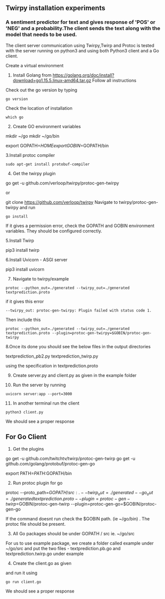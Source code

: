 ## Twirpy installation experiments

### A sentiment predictor for text and gives response of 'POS' or 'NEG' and a probability.The client sends the text along with the model that needs to be used.

The client server communication using Twirpy,Twirp and Protoc is tested with the server running on python3 and using both Python3 client and a Go client.


Create a virtual environment

1. Install Golang from https://golang.org/doc/install?download=go1.15.5.linux-amd64.tar.gz
Follow all instructions

Check out the go version by typing
```
go version
```

Check the location of installation
```
which go
```

2. Create GO environment variables

mkdir ~/go
mkdir ~/go/bin

export GOPATH=$HOME
export GOBIN=$GOPATH/bin



3.Install protoc compiler

```
sudo apt-get install protobuf-compiler
```

4. Get the twirpy plugin

go get -u github.com/verloop/twirpy/protoc-gen-twirpy

or 

git clone https://github.com/verloop/twirpy
Navigate to twirpy/protoc-gen-twirpy and run 

```
go install 
```

If it gives a permission error, check the GOPATH and GOBIN environment variables. They should be configured correctly.

5.Install Twirp

pip3 install twirp

6.Install Uvicorn - ASGI server 

pip3 install uvicorn


7. Navigate to twirpy/example

```
protoc --python_out=./generated --twirpy_out=./generated textprediction.proto
```

if it gives this error

```
--twirpy_out: protoc-gen-twirpy: Plugin failed with status code 1.
```

Then include this 

```
protoc --python_out=./generated --twirpy_out=./generated textprediction.proto --plugin=protoc-gen-twirpy=$GOBIN/protoc-gen-twirpy
```

8.Once its done you should see the below files in the output directories

textprediction_pb2.py
textprediction_twirp.py

using the specification in textprediction.proto

9. Create server.py and client.py as given in the example folder

10. Run the server by running

```
uvicorn server:app --port=3000
```

11. In another terminal run the client

```
python3 client.py
```

We should see a proper response


## For Go Client

1. Get the plugins

go get -u github.com/twitchtv/twirp/protoc-gen-twirp
go get -u github.com/golang/protobuf/protoc-gen-go

export PATH=$PATH:$GOPATH/bin

2. Run protoc plugin for go

protoc --proto_path=$GOPATH/src:. --twirp_out=./generated --go_out=./generated textprediction.proto  --plugin=protoc-gen-twirp=$GOBIN/protoc-gen-twirp --plugin=protoc-gen-go=$GOBIN/protoc-gen-go

If the command doesnt run check the $GOBIN path. (ie ~/go/bin) . The protoc file should be present.


3. All Go packages should be under GOPATH / src ie. ~/go/src

For us to use example package, we create a folder called example under ~/go/src and put the two files - textprediction.pb.go and textprediction.twirp.go under example


4. Create the client.go as given 

and run it using

```
go run client.go
```

We should see a proper response
